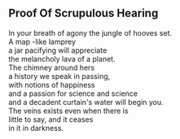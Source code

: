 Proof Of Scrupulous Hearing
---------------------------
In your breath of agony the jungle of hooves set.  
A map -like lamprey  
a jar pacifying will appreciate  
the melancholy lava of a planet.  
The chimney around hers  
a history we speak in passing,  
with notions of happiness  
and a passion for science and science  
and a decadent curtain's water will begin you.  
The veins exists even when there is  
little to say, and it ceases  
in it in darkness.  
